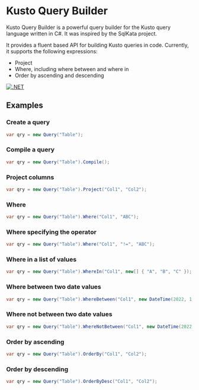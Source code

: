 # Kusto Query Builder

Kusto Query Builder is a powerful query builder for the Kusto query language written in C#. It was inspired by the SqlKata project.

It provides a fluent based API for building Kusto queries in code. Currently, it supports the following expressions:
- Project
- Where, including where between and where in
- Order by ascending and descending

[![.NET](https://github.com/gordonc247/KustoQueryBuilder/actions/workflows/dotnet.yml/badge.svg)](https://github.com/gordonc247/KustoQueryBuilder/actions/workflows/dotnet.yml)

## Examples

### Create a query

```cs
var qry = new Query("Table");
```

### Compile a query

```cs
var qry = new Query("Table").Compile();
```

### Project columns

```cs
var qry = new Query("Table").Project("Col1", "Col2");
```

### Where

```cs
var qry = new Query("Table").Where("Col1", "ABC");
```

### Where specifying the operator

```cs
var qry = new Query("Table").Where("Col1", "!=", "ABC");
```

### Where in a list of values

```cs
var qry = new Query("Table").WhereIn("Col1", new[] { "A", "B", "C" });
```

### Where between two date values

```cs
var qry = new Query("Table").WhereBetween("Col1", new DateTime(2022, 1, 1), new DateTime(2022, 6, 30));
```

### Where not between two date values

```cs
var qry = new Query("Table").WhereNotBetween("Col1", new DateTime(2022, 1, 1), new DateTime(2022, 6, 30));
```

### Order by ascending

```cs
var qry = new Query("Table").OrderBy("Col1", "Col2");
```

### Order by descending

```cs
var qry = new Query("Table").OrderByDesc("Col1", "Col2");
```
